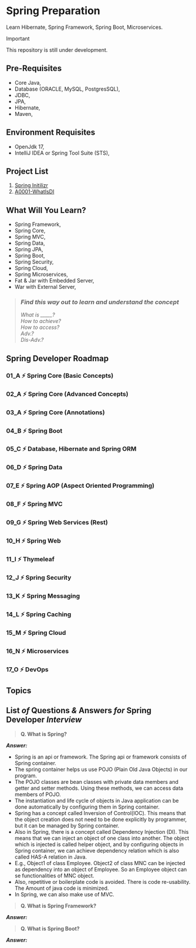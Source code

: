 # Spring Preparation

Learn Hibernate, Spring Framework, Spring Boot, Microservices.

> [!IMPORTANT]
> This repository is still under development.

## Pre-Requisites

- Core Java,
- Database (ORACLE, MySQL, PostgresSQL),
- JDBC,
- JPA,
- Hibernate,
- Maven,

## Environment Requisites

- OpenJdk 17,
- IntelliJ IDEA or Spring Tool Suite (STS),

## Project List

1. [Spring Initilizr](https://start.spring.io/#!type=maven-project&language=java&platformVersion=3.4.0&packaging=jar&jvmVersion=17&groupId=com.potterthecoder&artifactId=spring-preparation&name=spring-preparation&description=Spring%20Preparation&packageName=com.potterthecoder.spring_preparation&dependencies=)
2. [A0001-WhatIsDI](https://start.spring.io/#!type=maven-project&language=java&platformVersion=3.4.0&packaging=jar&jvmVersion=17&groupId=com.potterthecoder.spring-preparation&artifactId=a0001-whatisdi&name=A0001-WhatIsDI&description=A0001%20-%20Spring%20Core%20(Basic%20Concepts)%20-%20What%20is%20Dependency%20Injection%20(DI)%3F&packageName=com.potterthecoder.spring_preparation.a0001_whatisdi&dependencies=web)

## What Will You Learn?

- Spring Framework,
- Spring Core,
- Spring MVC,
- Spring Data,
- Spring JPA,
- Spring Boot,
- Spring Security,
- Spring Cloud,
- Spring Microservices,
- Fat & Jar with Embedded Server,
- War with External Server,

> ### *Find this way out to learn and understand the concept*
>
> *What is _____?*  
> *How to achieve?*  
> *How to access?*  
> *Adv.?*  
> *Dis-Adv.?*

## Spring Developer Roadmap

### 01_A ⚡ Spring Core (Basic Concepts)

### 02_A ⚡ Spring Core (Advanced Concepts)

### 03_A ⚡ Spring Core (Annotations)

### 04_B ⚡ Spring Boot

### 05_C ⚡ Database, Hibernate and Spring ORM

### 06_D ⚡ Spring Data

### 07_E ⚡ Spring AOP (Aspect Oriented Programming)

### 08_F ⚡ Spring MVC

### 09_G ⚡ Spring Web Services (Rest)

### 10_H ⚡ Spring Web

### 11_I ⚡ Thymeleaf

### 12_J ⚡ Spring Security

### 13_K ⚡ Spring Messaging

### 14_L ⚡ Spring Caching

### 15_M ⚡ Spring Cloud

### 16_N ⚡ Microservices

### 17_O ⚡ DevOps

## Topics

## List _of_ Questions _&_ Answers _for_ Spring Developer _Interview_

> **Q. What is Spring?**

***Answer:***

- Spring is an api or framework. The Spring api or framework consists of Spring container.
- The spring container helps us use POJO (Plain Old Java Objects) in our program.
- The POJO classes are bean classes with private data members and getter and setter methods. Using these methods, we can access data members of POJO.
- The instantiation and life cycle of objects in Java application can be done automatically by configuring them in Spring container.
- Spring has a concept called Inversion of Control(IOC). This means that the object creation does not need to be done explicitly by programmer, but it can be managed by Spring container.
- Also in Spring, there is a concept called Dependency Injection (DI). This means that we can inject an object of one class into another. The object which is injected is called helper object, and by configuring objects in Spring container, we can achieve dependency relation which is also called HAS-A relation in Java.
- E.g., Object1 of class Employee. Object2 of class MNC can be injected as dependency into an object of Employee. So an Employee object can se functionalities of MNC object.
- Also, repetitive or boilerplate code is avoided. There is code re-usability. The Amount of java code is minimized.
- In Spring, we can also make use of MVC.

> **Q. What is Spring Framework?**

***Answer:***

> **Q. What is Spring Boot?**

***Answer:***
